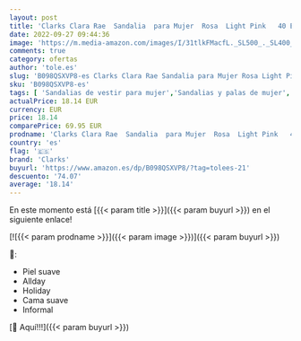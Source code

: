 ```yaml
---
layout: post
title: 'Clarks Clara Rae  Sandalia  para Mujer  Rosa  Light Pink   40 EU'
date: 2022-09-27 09:44:36
image: 'https://m.media-amazon.com/images/I/31tlkFMacfL._SL500_._SL400_.jpg'
comments: true
category: ofertas
author: 'tole.es'
slug: 'B098QSXVP8-es Clarks Clara Rae Sandalia para Mujer Rosa Light Pink 40 EU'
sku: 'B098QSXVP8-es'
tags: [ 'Sandalias de vestir para mujer','Sandalias y palas de mujer','Zapatos','Zapatos para mujer','Zapatos y complementos','clarks','sandalia','🇪🇸', ]
actualPrice: 18.14 EUR
currency: EUR
price: 18.14
comparePrice: 69.95 EUR
prodname: 'Clarks Clara Rae  Sandalia  para Mujer  Rosa  Light Pink   40 EU'
country: 'es'
flag: '🇪🇸'
brand: 'Clarks'
buyurl: 'https://www.amazon.es/dp/B098QSXVP8/?tag=tolees-21'
descuento: '74.07'
average: '18.14'
---
```


En este momento está [{{< param title >}}]({{< param buyurl >}}) en el siguiente enlace!

[![{{< param prodname >}}]({{< param image >}})]({{< param buyurl >}})

🔎:

- Piel suave
- Allday
- Holiday
- Cama suave
- Informal

[🛒 Aquí!!!]({{< param buyurl >}})
